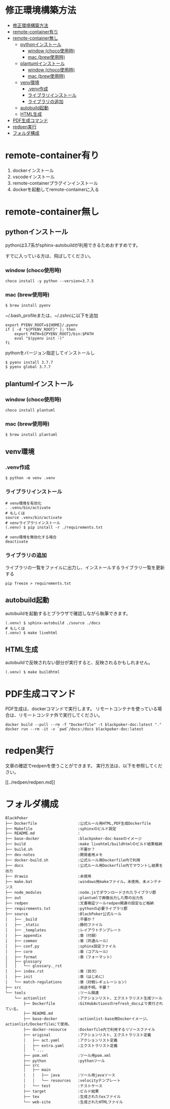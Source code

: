 # 修正環境構築方法

<!-- @import "[TOC]" {cmd="toc" depthFrom=1 depthTo=6 orderedList=false} -->

<!-- code_chunk_output -->

- [修正環境構築方法](#修正環境構築方法)
- [remote-container有り](#remote-container有り)
- [remote-container無し](#remote-container無し)
  - [pythonインストール](#pythonインストール)
    - [window (choco使用時)](#window-choco使用時)
    - [mac (brew使用時)](#mac-brew使用時)
  - [plantumlインストール](#plantumlインストール)
    - [window (choco使用時)](#window-choco使用時-1)
    - [mac (brew使用時)](#mac-brew使用時-1)
  - [venv環境](#venv環境)
    - [.venv作成](#venv作成)
    - [ライブラリインストール](#ライブラリインストール)
    - [ライブラリの追加](#ライブラリの追加)
  - [autobuild起動](#autobuild起動)
  - [HTML生成](#html生成)
- [PDF生成コマンド](#pdf生成コマンド)
- [redpen実行](#redpen実行)
- [フォルダ構成](#フォルダ構成)

<!-- /code_chunk_output -->



# remote-container有り
1. dockerインストール
1. vscodeインストール
1. remote-containerプラグインインストール
1. dockerを起動してremote-containerに入る


# remote-container無し

## pythonインストール

pythonは3.7系がsphinx-autobuildが利用できるためおすすめです。

すでに入っている方は、飛ばしてください。

### window (choco使用時)
```
choco install -y python --version=3.7.5
```
### mac (brew使用時)
```
$ brew install pyenv
```
~/.bash_profileまたは、~/.zshrcに以下を追加
```
export PYENV_ROOT=${HOME}/.pyenv
if [ -d "${PYENV_ROOT}" ]; then
    export PATH=${PYENV_ROOT}/bin:$PATH
    eval "$(pyenv init -)"
fi
```
pythonをバージョン指定してインストールし
```
$ pyenv install 3.7.7
$ pyenv global 3.7.7
```

## plantumlインストール
### window (choco使用時)
```
choco install plantuml
```
### mac (brew使用時)
```
$ brew install plantuml
```


## venv環境
### .venv作成
```
$ python -m venv .venv
```

### ライブラリインストール
```
# venv環境を有効化
. .venv/bin/activate
# もしくは
source .venv/bin/activate
# venvライブラリインストール
(.venv) $ pip install -r ./requirements.txt
```

```
# venv環境を無効化する場合
deactivate
```

### ライブラリの追加
ライブラリの一覧をファイルに出力し、インストールするライブラリ一覧を更新する
```
pip freeze > requirements.txt
```

## autobuild起動
autobuildを起動するとブラウザで確認しながら執筆できます。
```
(.venv) $ sphinx-autobuild ./source ./docs
# もしくは
(.venv) $ make livehtml
```

## HTML生成
autobuildで反映されない部分が実行すると、反映されるかもしれません。
```
(.venv) $ make buildhtml
```


# PDF生成コマンド
PDF生成は、dockerコマンドで実行します。
リモートコンテナを使っている場合は、リモートコンテナ外で実行してください。

```
docker build --pull --rm -f "Dockerfile" -t blackpoker-doc:latest "."
docker run --rm -it -v `pwd`/docs:/docs blackpoker-doc:latest 
```

# redpen実行
文章の確認でredpenを使うことができます。
実行方法は、以下を参照してください。

[[../redpen/redpen.md]]


# フォルダ構成
```
BlackPoker
├── Dockerfile                  :公式ルール用HTML,PDF生成Dockerfile
├── Makefile                    :sphinxのビルド設定
├── README.md                   : 
├── base-docker                 :blackpoker-doc-baseのイメージ
├── build                       :make livehtml/buildhtmlのビルド結果格納
├── build.sh                    :不要か？
├── dev-notes                   :開発者用メモ
├── docker-build.sh             :公式ルール用Dockerfile内で利用
├── docs                        :公式ルール用Dockerfile内でマウントし結果を出力
├── drawio                      :未使用
├── make.bat                    :windows用makeファイル。未使用、未メンテナンス
├── node_modules                :node.jsでダウンロードされたライブラリ郡
├── out                         :plantumlで画像出力した際の出力先
├── redpen                      :文書検証ツールredpen関連の設定など格納
├── requirements.txt            :pythonの必要ライブラリ郡
├── source                      :BlackPoker公式ルール
│   ├── _build                  :不要か？
│   ├── _static                 :静的ファイル
│   ├── _templates              :レイアウトテンプレート
│   ├── appendix                :章（付録）
│   ├── common                  :章（共通ルール）
│   ├── conf.py                 :sphinx設定ファイル
│   ├── core                    :章（コアルール）
│   ├── format                  :章（フォーマット）
│   ├── glossary
│   │   └── glossary._rst
│   ├── index.rst               :章（目次）
│   ├── init                    :章（はじめに）
│   └── match-regulations       :章（対戦レギュレーション）
├── src                         :用途不明。不要？
└── tools                       :ツール関連
    └── actionlist              :アクションリスト、エクストラリスト生成ツール
        ├── Dockerfile          :GitHubActionsのrefresh_docsより実行されている。
        ├── README.md
        ├── base-docker         :actionlist-base用Dockerイメージ。actionlist/Dockerfileにて使用。
        ├── docker-resource     :Dockerfile内で利用するリソースファイル
        ├── original            :アクションリスト、エクストラリスト定義
        │   ├── act.yaml        :アクションリスト定義
        │   ├── extra.yaml      :エクストラリスト定義
        │   └ ...
        ├── pom.xml             :ツール用pom.xml
        ├── python              :pythonツール
        ├── src
        │   ├── main
        │   │   ├── java        :ツール用javaソース
        │   │   └── resources   :velocityテンプレート
        │   └── test            :テストケース
        ├── target              :ビルド結果
        ├── tex                 :生成されたtexファイル
        └── web-site            :生成されたHTMLファイル
```

